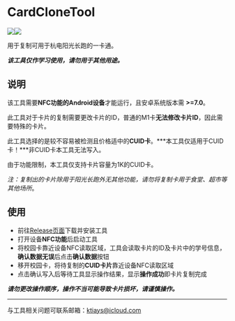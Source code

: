 # CardCloneTool
![](https://img.shields.io/badge/version-1.0-blue)![](https://img.shields.io/badge/android-7.0%2B-brightgreen)

用于复制可用于杭电阳光长跑的一卡通。

***该工具仅作学习使用，请勿用于其他用途。***

## 说明

该工具需要**NFC功能的Android设备**才能运行，且安卓系统版本需 **>=7.0**。

此工具对于卡片的复制需要更改卡片的ID，普通的M1卡**无法修改卡片ID**，因此需要特殊的卡片。

此工具选择的是较不容易被检测且价格适中的**CUID卡**。***本工具仅适用于CUID卡！***非CUID卡本工具无法写入。

由于功能限制，本工具仅支持卡片容量为1K的CUID卡。

*注：复制出的卡片除用于阳光长跑外无其他功能，请勿将复制卡用于食堂、超市等其他场所*。

## 使用

* 前往[Release页面](https://github.com/ktiays/CardCloneTool/releases)下载并安装工具
* 打开设备**NFC功能**后启动工具
* 将校园卡靠近设备NFC读取区域，工具会读取卡片的ID及卡片中的学号信息，**确认数据无误**后点击**确认数据**按钮
* 移开校园卡，将待复制的**CUID卡片**靠近设备NFC读取区域
* 点击确认写入后等待工具显示操作结果，显示**操作成功**即卡片复制完成

***请勿更改操作顺序，操作不当可能导致卡片损坏，请谨慎操作。***

---

与工具相关问题可联系邮箱：ktiays@icloud.com

